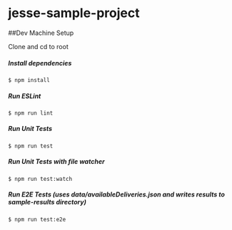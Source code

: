 # jesse-sample-project

##Dev Machine Setup

Clone and cd to root

##### Install dependencies
```Shell
$ npm install
```

##### Run ESLint
```Shell
$ npm run lint
```

##### Run Unit Tests
```Shell
$ npm run test
```

##### Run Unit Tests with file watcher
```Shell
$ npm run test:watch
```

##### Run E2E Tests (uses data/availableDeliveries.json and writes results to sample-results directory)
```Shell
$ npm run test:e2e
```
